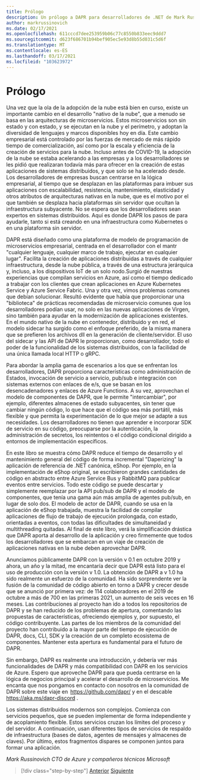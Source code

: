 ```yaml
---
title: Prólogo
description: Un prólogo a DAPR para desarrolladores de .NET de Mark Russinovich
author: markrussinovich
ms.date: 02/17/2021
ms.openlocfilehash: 611cccd7dee253959b06c77c8550b833eec9ddd7
ms.sourcegitcommit: d623f686701b94bef905ec5e93d8b55d031c5d6f
ms.translationtype: MT
ms.contentlocale: es-ES
ms.lasthandoff: 03/17/2021
ms.locfileid: "103623972"
---
```

# <a name="foreword"></a>Prólogo

Una vez que la ola de la adopción de la nube está bien en curso, existe un importante cambio en el desarrollo "nativo de la nube", que a menudo se basa en las arquitecturas de microservicios. Estos microservicios son sin estado y con estado, y se ejecutan en la nube y el perímetro, y adoptan la diversidad de lenguajes y marcos disponibles hoy en día. Este cambio empresarial está controlado por las fuerzas de mercado de más rápido tiempo de comercialización, así como por la escala y eficiencia de la creación de servicios para la nube. Incluso antes de COVID-19, la adopción de la nube se estaba acelerando a las empresas y a los desarrolladores se les pidió que realizaran todavía más para ofrecer en la creación de estas aplicaciones de sistemas distribuidos, y que solo se ha acelerado desde. Los desarrolladores de empresas buscan centrarse en la lógica empresarial, al tiempo que se desplazan en las plataformas para imbuer sus aplicaciones con escalabilidad, resistencia, mantenimiento, elasticidad y otros atributos de arquitecturas nativas en la nube, que es el motivo por el que también se desplaza hacia plataformas sin servidor que ocultan la infraestructura subyacente. No se espera que los desarrolladores sean expertos en sistemas distribuidos. Aquí es donde DAPR los pasos de para ayudarle, tanto si está creando en una infraestructura como Kubernetes o en una plataforma sin servidor.

DAPR está diseñado como una plataforma de modelo de programación de microservicios empresarial, centrada en el desarrollador con el mantr "cualquier lenguaje, cualquier marco de trabajo, ejecutar en cualquier lugar". Facilita la creación de aplicaciones distribuidas a través de cualquier infraestructura, desde la nube pública, a través de una estructura jerárquica y, incluso, a los dispositivos IoT de un solo nodo.Surgió de nuestras experiencias que compilan servicios en Azure, así como el tiempo dedicado a trabajar con los clientes que crean aplicaciones en Azure Kubernetes Service y Azure Service Fabric. Una y otra vez, vimos problemas comunes que debían solucionar. Resultó evidente que había que proporcionar una "biblioteca" de prácticas recomendadas de microservicio comunes que los desarrolladores podían usar, no solo en las nuevas aplicaciones de Virgen, sino también para ayudar en la modernización de aplicaciones existentes. En el mundo nativo de la nube en contenedor, distribuido y en red, el modelo sidecar ha surgido como el enfoque preferido, de la misma manera que se prefieren los archivos dll en la generación de cliente/servidor. El uso del sidecar y las API de DAPR le proporcionan, como desarrollador, todo el poder de la funcionalidad de los sistemas distribuidos, con la facilidad de una única llamada local HTTP o gRPC.

Para abordar la amplia gama de escenarios a los que se enfrentan los desarrolladores, DAPR proporciona características como administración de Estados, invocación de servicio a servicio, pub/sub e integración con sistemas externos con enlaces de e/s, que se basan en los desencadenadores y enlaces de Azure Functions. A su vez, aprovechan el modelo de componentes de DAPR, que le permite "intercambiar", por ejemplo, diferentes almacenes de estado subyacentes, sin tener que cambiar ningún código, lo que hace que el código sea más portátil, más flexible y que permita la experimentación de lo que mejor se adapte a sus necesidades. Los desarrolladores no tienen que aprender e incorporar SDK de servicio en su código, preocuparse por la autenticación, la administración de secretos, los reintentos o el código condicional dirigido a entornos de implementación específicos.

En este libro se muestra cómo DAPR reduce el tiempo de desarrollo y el mantenimiento general del código de forma incremental "Daperizing" la aplicación de referencia de .NET canónica, eShop. Por ejemplo, en la implementación de eShop original, se escribieron grandes cantidades de código en abstracto entre Azure Service Bus y RabbitMQ para publicar eventos entre servicios. Todo este código se puede descartar y simplemente reemplazar por la API pub/sub de DAPR y el modelo de componentes, que tenía una gama aún más amplia de agentes pub/sub, en lugar de solo dos. El modelo de actor de DAPR, cuando se usa en la aplicación de eShop trabajada, muestra la facilidad de compilar aplicaciones de flujo de trabajo de ejecución prolongada, con estado, orientadas a eventos, con todas las dificultades de simultaneidad y multithreading quitadas. Al final de este libro, verá la simplificación drástica que DAPR aporta al desarrollo de la aplicación y creo firmemente que todos los desarrolladores que se embarcan en un viaje de creación de aplicaciones nativas en la nube deben aprovechar DAPR.

Anunciamos públicamente DAPR con la versión v 0.1 en octubre 2019 y ahora, un año y la mitad, me encantaría decir que DAPR está listo para el uso de producción con la versión v 1.0. La obtención de DAPR a v 1.0 ha sido realmente un esfuerzo de la comunidad. Ha sido sorprendente ver la fusión de la comunidad de código abierto en torno a DAPR y crecer desde que se anunció por primera vez: de 114 colaboradores en el 2019 de octubre a más de 700 en las primeras 2021, un aumento de seis veces en 16 meses.  Las contribuciones al proyecto han ido a todos los repositorios de DAPR y se han reducido de los problemas de apertura, comentando las propuestas de características, ofreciendo ejemplos y, por supuesto, el código contribuyente. Las partes de los miembros de la comunidad del proyecto han contribuido a la mayor parte del tiempo de ejecución de DAPR, docs, CLI, SDK y la creación de un completo ecosistema de componentes. Mantener esta apertura es fundamental para el futuro de DAPR.

Sin embargo, DAPR es realmente una introducción, y debería ver más funcionalidades de DAPR y más compatibilidad con DAPR en los servicios de Azure. Espero que aproveche DAPR para que pueda centrarse en la lógica de negocios principal y acelerar el desarrollo de microservicios. Me encanta que nos pongamos en contacto con nosotros en la comunidad de DAPR sobre este viaje en  <https://github.com/dapr/> y en el descable <https://aka.ms/dapr-discord> .

Los sistemas distribuidos modernos son complejos. Comienza con servicios pequeños, que se pueden implementar de forma independiente y de acoplamiento flexible. Estos servicios cruzan los límites del proceso y del servidor. A continuación, usan diferentes tipos de servicios de respaldo de infraestructura (bases de datos, agentes de mensajes y almacenes de claves). Por último, estos fragmentos dispares se componen juntos para formar una aplicación.

*Mark Russinovich* 
 *CTO de Azure y compañeros técnicos* 
 *Microsoft*

> [!div class="step-by-step"]
> [Anterior](index.md)
> [Siguiente](the-world-is-distributed.md)
